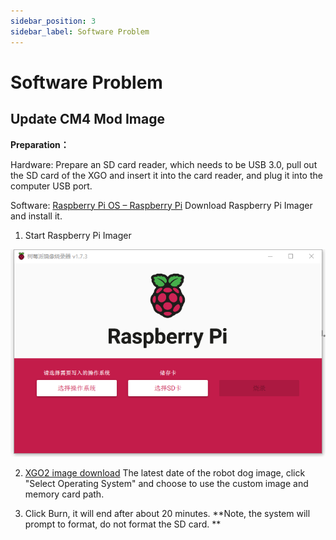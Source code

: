 ```yaml
---
sidebar_position: 3
sidebar_label: Software Problem
---
```


# Software Problem

## Update CM4 Mod Image

**Preparation：**

Hardware: Prepare an SD card reader, which needs to be USB 3.0, pull out the SD card of the XGO and insert it into the card reader, and plug it into the computer USB port.

Software: [Raspberry Pi OS – Raspberry Pi](https://www.raspberrypi.com/software/) Download Raspberry Pi Imager and install it.

1. Start Raspberry Pi Imager

![](./../images/cm4-xgo-faq-09.png)

2. [XGO2 image download](https://drive.google.com/drive/folders/1YJy-wIke6EJECcblV2LMFmRN6YSrPW-a ) The latest date of the robot dog image, click "Select Operating System" and choose to use the custom image and memory card path.

3. Click Burn, it will end after about 20 minutes. **Note, the system will prompt to format, do not format the SD card. **
